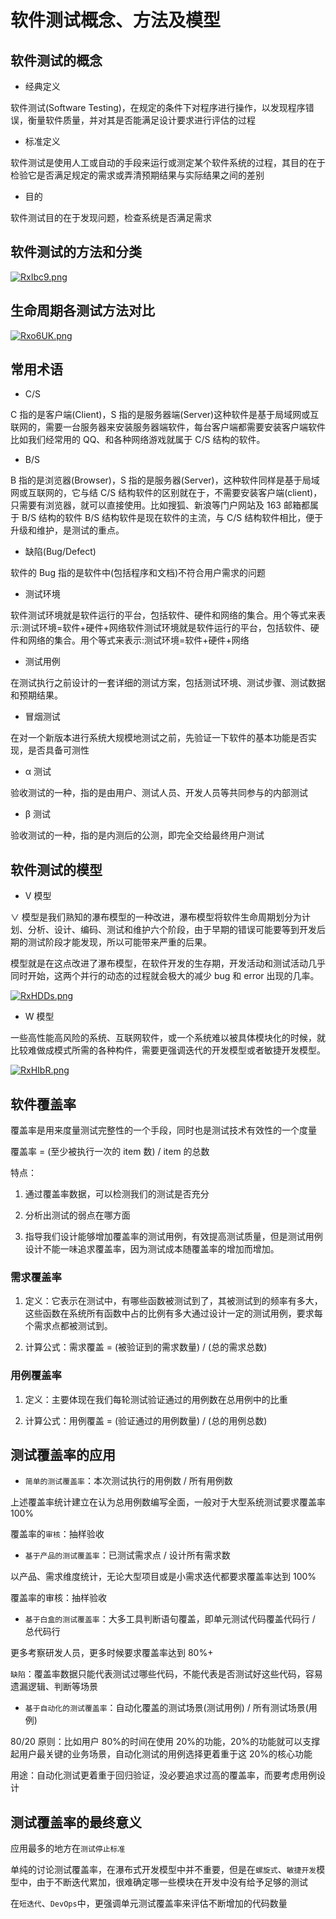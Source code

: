 # 软件测试概念、方法及模型

## 软件测试的概念

- 经典定义

软件测试(Software Testing)，在规定的条件下对程序进行操作，以发现程序错误，衡量软件质量，并对其是否能满足设计要求进行评估的过程

- 标准定义

软件测试是使用人工或自动的手段来运行或测定某个软件系统的过程，其目的在于检验它是否满足规定的需求或弄清预期结果与实际结果之间的差别

- 目的

软件测试目的在于发现问题，检查系统是否满足需求

## 软件测试的方法和分类

[![RxIbc9.png](https://z3.ax1x.com/2021/07/09/RxIbc9.png)](https://imgtu.com/i/RxIbc9)

## 生命周期各测试方法对比

[![Rxo6UK.png](https://z3.ax1x.com/2021/07/09/Rxo6UK.png)](https://imgtu.com/i/Rxo6UK)

## 常用术语

- C/S

C 指的是客户端(Client)，S 指的是服务器端(Server)这种软件是基于局域网或互联网的，需要一台服务器来安装服务器端软件，每台客户端都需要安装客户端软件比如我们经常用的 QQ、和各种网络游戏就属于 C/S 结构的软件。

- B/S

B 指的是浏览器(Browser)，S 指的是服务器(Server)，这种软件同样是基于局域网或互联网的，它与结 C/S 结构软件的区别就在于，不需要安装客户端(client)，只需要有浏览器，就可以直接使用。比如搜狐、新浪等门户网站及 163 邮箱都属于 B/S 结构的软件 B/S 结构软件是现在软件的主流，与 C/S 结构软件相比，便于升级和维护，是测试的重点。

- 缺陷(Bug/Defect)

软件的 Bug 指的是软件中(包括程序和文档)不符合用户需求的问题

- 测试环境

软件测试环境就是软件运行的平台，包括软件、硬件和网络的集合。用个等式来表示:测试环境=软件+硬件+网络软件测试环境就是软件运行的平台，包括软件、硬件和网络的集合。用个等式来表示:测试环境=软件+硬件+网络

- 测试用例

在测试执行之前设计的一套详细的测试方案，包括测试环境、测试步骤、测试数据和预期结果。

- 冒烟测试

在对一个新版本进行系统大规模地测试之前，先验证一下软件的基本功能是否实现，是否具备可测性

- α 测试

验收测试的一种，指的是由用户、测试人员、开发人员等共同参与的内部测试

- β 测试

验收测试的一种，指的是内测后的公测，即完全交给最终用户测试

## 软件测试的模型

- V 模型

∨ 模型是我们熟知的瀑布模型的一种改进，瀑布模型将软件生命周期划分为计划、分析、设计、编码、测试和维护六个阶段，由于早期的错误可能要等到开发后期的测试阶段才能发现，所以可能带来严重的后果。

模型就是在这点改进了瀑布模型，在软件开发的生存期，开发活动和测试活动几乎同时开始，这两个并行的动态的过程就会极大的减少 bug 和 error 出现的几率。

[![RxHDDs.png](https://z3.ax1x.com/2021/07/09/RxHDDs.png)](https://imgtu.com/i/RxHDDs)

- W 模型

一些高性能高风险的系统、互联网软件，或一个系统难以被具体模块化的时候，就比较难做成模式所需的各种构件，需要更强调迭代的开发模型或者敏捷开发模型。

[![RxHIbR.png](https://z3.ax1x.com/2021/07/09/RxHIbR.png)](https://imgtu.com/i/RxHIbR)

## 软件覆盖率

覆盖率是用来度量测试完整性的一个手段，同时也是测试技术有效性的一个度量

覆盖率 = (至少被执行一次的 item 数) / item 的总数

特点：

1. 通过覆盖率数据，可以检测我们的测试是否充分

2. 分析出测试的弱点在哪方面

3. 指导我们设计能够增加覆盖率的测试用例，有效提高测试质量，但是测试用例设计不能一味追求覆盖率，因为测试成本随覆盖率的增加而增加。

### 需求覆盖率

1. 定义：它表示在测试中，有哪些函数被测试到了，其被测试到的频率有多大，这些函数在系统所有函数中占的比例有多大通过设计一定的测试用例，要求每个需求点都被测试到。

2. 计算公式：需求覆盖 = (被验证到的需求数量) / (总的需求总数)

### 用例覆盖率

1. 定义：主要体现在我们每轮测试验证通过的用例数在总用例中的比重

2. 计算公式：用例覆盖 = (验证通过的用例数量) / (总的用例总数)

## 测试覆盖率的应用

- `简单的测试覆盖率`：本次测试执行的用例数 / 所有用例数

上述覆盖率统计建立在认为总用例数编写全面，一般对于大型系统测试要求覆盖率 100%

覆盖率的`审核`：抽样验收

- `基于产品的测试覆盖率`：已测试需求点 / 设计所有需求数

以产品、需求维度统计，无论大型项目或是小需求迭代都要求覆盖率达到 100%

覆盖率的审核：抽样验收

- `基于白盒的测试覆盖率`：大多工具判断语句覆盖，即单元测试代码覆盖代码行 / 总代码行

更多考察研发人员，更多时候要求覆盖率达到 80%+

`缺陷`：覆盖率数据只能代表测试过哪些代码，不能代表是否测试好这些代码，容易遗漏逻辑、判断等场景

- `基于自动化的测试覆盖率`：自动化覆盖的测试场景(测试用例) / 所有测试场景(用例)

80/20 原则：比如用户 80%的时间在使用 20%的功能，20%的功能就可以支撑起用户最关键的业务场景，自动化测试的用例选择更着重于这 20%的核心功能

用途：自动化测试更着重于回归验证，没必要追求过高的覆盖率，而要考虑用例设计

## 测试覆盖率的最终意义

应用最多的地方在`测试停止标准`

单纯的讨论测试覆盖率，在瀑布式开发模型中并不重要，但是在`螺旋式`、`敏捷开发`模型中，由于不断迭代累加，很难确定哪一些模块在开发中没有给予足够的测试

在`短迭代`、`DevOps`中，更强调单元测试覆盖率来评估不断增加的代码数量
